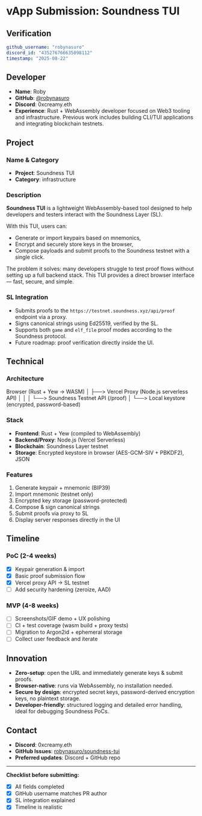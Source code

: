# vApp Submission: Soundness TUI

## Verification
```yaml
github_username: "robynasuro"
discord_id: "435276766635098112"
timestamp: "2025-08-22"
```

## Developer
- **Name**: Roby 
- **GitHub**: [@robynasuro](https://github.com/robynasuro)
- **Discord**: 0xcreamy.eth
- **Experience**: Rust + WebAssembly developer focused on Web3 tooling and infrastructure. Previous work includes building CLI/TUI applications and integrating blockchain testnets.

## Project

### Name & Category
- **Project**: Soundness TUI
- **Category**: infrastructure

### Description
**Soundness TUI** is a lightweight WebAssembly-based tool designed to help developers and testers interact with the Soundness Layer (SL).

With this TUI, users can:
- Generate or import keypairs based on mnemonics,
- Encrypt and securely store keys in the browser,
- Compose payloads and submit proofs to the Soundness testnet with a single click.

The problem it solves: many developers struggle to test proof flows without setting up a full backend stack. This TUI provides a direct browser interface — fast, secure, and simple.

### SL Integration
- Submits proofs to the `https://testnet.soundness.xyz/api/proof` endpoint via a proxy.
- Signs canonical strings using Ed25519, verified by the SL.
- Supports both `game` and `elf_file` proof modes according to the Soundness protocol.
- Future roadmap: proof verification directly inside the UI.

## Technical

### Architecture
Browser (Rust + Yew → WASM)
     │
     ├──> Vercel Proxy (Node.js serverless API)
     │         │
     │         └──> Soundness Testnet API (/proof)
     │
     └──> Local keystore (encrypted, password-based)

### Stack
- **Frontend**: Rust + Yew (compiled to WebAssembly)
- **Backend/Proxy**: Node.js (Vercel Serverless)
- **Blockchain**: Soundness Layer testnet
- **Storage**: Encrypted keystore in browser (AES-GCM-SIV + PBKDF2), JSON

### Features
1. Generate keypair + mnemonic (BIP39)
2. Import mnemonic (testnet only)
3. Encrypted key storage (password-protected)
4. Compose & sign canonical strings
5. Submit proofs via proxy to SL
6. Display server responses directly in the UI

## Timeline

### PoC (2-4 weeks)
- [x] Keypair generation & import
- [x] Basic proof submission flow
- [x] Vercel proxy API → SL testnet
- [ ] Add security hardening (zeroize, AAD)

### MVP (4-8 weeks)
- [ ] Screenshots/GIF demo + UX polishing
- [ ] CI + test coverage (wasm build + proxy tests)
- [ ] Migration to Argon2id + ephemeral storage
- [ ] Collect user feedback and iterate

## Innovation
- **Zero-setup**: open the URL and immediately generate keys & submit proofs.
- **Browser-native**: runs via WebAssembly, no installation needed.
- **Secure by design**: encrypted secret keys, password-derived encryption keys, no plaintext storage.
- **Developer-friendly**: structured logging and detailed error handling, ideal for debugging Soundness PoCs.

## Contact
- **Discord**: 0xcreamy.eth
- **GitHub Issues**: [robynasuro/soundness-tui](https://github.com/robynasuro/soundness-tui/issues)
- **Preferred updates**: Discord  + GitHub repo

---

**Checklist before submitting:**
- [x] All fields completed
- [x] GitHub username matches PR author
- [x] SL integration explained
- [x] Timeline is realistic
